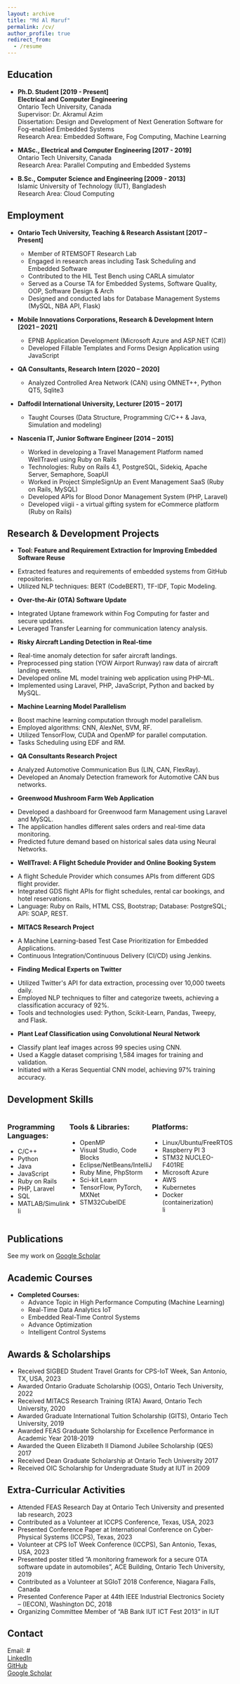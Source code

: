 ```yaml
---
layout: archive
title: "Md Al Maruf"
permalink: /cv/
author_profile: true
redirect_from:
  - /resume
---
```


<!-- {% include base_path %} -->


<!-- ---
layout: page
title: "Curriculum Vitae"
permalink: /cv/
--- -->

## Education

- **Ph.D. Student [2019 - Present]**\
  **Electrical and Computer Engineering**\
  Ontario Tech University, Canada\
  Supervisor: Dr. Akramul Azim\
  Dissertation: Design and Development of Next Generation Software for Fog-enabled Embedded Systems\
  Research Area: Embedded Software, Fog Computing, Machine Learning

- **MASc., Electrical and Computer Engineering [2017 - 2019]**\
  Ontario Tech University, Canada\
  Research Area: Parallel Computing and Embedded Systems

- **B.Sc., Computer Science and Engineering [2009 - 2013]**\
  Islamic University of Technology (IUT), Bangladesh\
  Research Area: Cloud Computing

## Employment

- **Ontario Tech University, Teaching & Research Assistant [2017 – Present]**
  - Member of RTEMSOFT Research Lab
  - Engaged in research areas including Task Scheduling and Embedded Software
  - Contributed to the HIL Test Bench using CARLA simulator
  - Served as a Course TA for Embedded Systems, Software Quality, OOP, Software Design & Arch
  - Designed and conducted labs for Database Management Systems (MySQL, NBA API, Flask)

- **Mobile Innovations Corporations, Research & Development Intern [2021 – 2021]**
  - EPNB Application Development (Microsoft Azure and ASP.NET (C#))
  - Developed Fillable Templates and Forms Design Application using JavaScript

- **QA Consultants, Research Intern [2020 – 2020]**
  - Analyzed Controlled Area Network (CAN) using OMNET++, Python QT5, Sqlite3

- **Daffodil International University, Lecturer [2015 – 2017]**
  - Taught Courses (Data Structure, Programming C/C++ & Java, Simulation and modeling)

- **Nascenia IT, Junior Software Engineer [2014 – 2015]**
  - Worked in developing a Travel Management Platform named WellTravel using Ruby on Rails
  - Technologies: Ruby on Rails 4.1, PostgreSQL, Sidekiq, Apache Server, Semaphore, SoapUI
  - Worked in Project SimpleSignUp an Event Management SaaS (Ruby on Rails, MySQL)
  - Developed APIs for Blood Donor Management System (PHP, Laravel)
  - Developed viigii - a virtual gifting system for eCommerce platform (Ruby on Rails)

## Research & Development Projects

* **Tool: Feature and Requirement Extraction for Improving Embedded Software Reuse**
- Extracted features and requirements of embedded systems from GitHub repositories.
- Utilized NLP techniques: BERT (CodeBERT), TF-IDF, Topic Modeling.

* **Over-the-Air (OTA) Software Update**
- Integrated Uptane framework within Fog Computing for faster and secure updates.
- Leveraged Transfer Learning for communication latency analysis.

* **Risky Aircraft Landing Detection in Real-time**
- Real-time anomaly detection for safer aircraft landings.
- Preprocessed ping station (YOW Airport Runway) raw data of aircraft landing events.
- Developed online ML model training web application using PHP-ML.
- Implemented using Laravel, PHP, JavaScript, Python and backed by MySQL.

* **Machine Learning Model Parallelism**
- Boost machine learning computation through model parallelism.
- Employed algorithms: CNN, AlexNet, SVM, RF.
- Utilized TensorFlow, CUDA and OpenMP for parallel computation.
- Tasks Scheduling using EDF and RM.

* **QA Consultants Research Project**
- Analyzed Automotive Communication Bus (LIN, CAN, FlexRay).
- Developed an Anomaly Detection framework for Automotive CAN bus networks.

* **Greenwood Mushroom Farm Web Application**
- Developed a dashboard for Greenwood farm Management using Laravel and MySQL.
- The application handles different sales orders and real-time data monitoring.
- Predicted future demand based on historical sales data using Neural Networks.

* **WellTravel: A Flight Schedule Provider and Online Booking System**
- A flight Schedule Provider which consumes APIs from different GDS flight provider.
- Integrated GDS flight APIs for flight schedules, rental car bookings, and hotel reservations.
- Language: Ruby on Rails, HTML CSS, Bootstrap; Database: PostgreSQL; API: SOAP, REST.

* **MITACS Research Project**
- A Machine Learning-based Test Case Prioritization for Embedded Applications.
- Continuous Integration/Continuous Delivery (CI/CD) using Jenkins.

* **Finding Medical Experts on Twitter**
- Utilized Twitter's API for data extraction, processing over 10,000 tweets daily.
- Employed NLP techniques to filter and categorize tweets, achieving a classification accuracy of 92%.
- Tools and technologies used: Python, Scikit-Learn, Pandas, Tweepy, and Flask.

* **Plant Leaf Classification using Convolutional Neural Network**
- Classify plant leaf images across 99 species using CNN.
- Used a Kaggle dataset comprising 1,584 images for training and validation.
- Initiated with a Keras Sequential CNN model, achieving 97% training accuracy.





  
## Development Skills
<div style="display: flex; justify-content: space-between;">
    <div style="flex: 1;">
        <h3>Programming Languages:</h3>
        <ul>
            <li>C/C++</li>
            <li>Python</li>
            <li>Java</li>
            <li>JavaScript</li>
            <li>Ruby on Rails</li>
            <li>PHP, Laravel</li>
            <li>SQL</li>
            <li>MATLAB/Simulink</li>li
        </ul>
    </div>
    <div style="flex: 1;">
        <h3>Tools & Libraries:</h3>
        <ul>
            <li>OpenMP</li>
            <li>Visual Studio, Code Blocks</li>
<!--             <li>Code Blocks</li> -->
            <li>Eclipse/NetBeans/IntelliJ</li>
            <li>Ruby Mine, PhpStorm</li>
<!--             <li>Ruby Mine</li> -->
            <li>Sci-kit Learn</li>
            <li>TensorFlow, PyTorch, MXNet</li>
<!--             <li>PyTorch</li>
            <li>MXNet</li>
            <li>Keras</li> -->
            <li>STM32CubeIDE</li>
        </ul>
    </div>
    <div style="flex: 1;">
        <h3>Platforms:</h3>
        <ul>
            <li>Linux/Ubuntu/FreeRTOS</li>
            <li>Raspberry PI 3</li>
            <li>STM32 NUCLEO-F401RE</li>
            <li>Microsoft Azure</li>
            <li>AWS</li>
            <li>Kubernetes</li>
            <li>Docker (containerization)</li>li
        </ul>
    </div>
</div>

<!-- ## Development Skills

* **Programming Languages:** C/C++, Python, Java, JavaScript, Ruby on Rails, PHP, Laravel, SQL
* **Tools & Libraries:** OpenMP, Visual Studio, Code Blocks, Eclipse/NetBeans, PhpStorm, Ruby Mine, Sci-kit Learn, TensorFlow, PyTorch, MXNet, Keras, STM32CubeIDE
* **Platforms:** Linux/Ubuntu/FreeRTOS, Raspberry PI 3, STM32 NUCLEO-F401RE, Microsoft Azure, AWS, Kubernetes -->

## Publications

See my work on [Google Scholar](https://scholar.google.com/citations?user=RbU1B7QAAAAJ&hl=en)

## Academic Courses

* **Completed Courses:**
  * Advance Topic in High Performance Computing (Machine Learning)
  * Real-Time Data Analytics IoT
  * Embedded Real-Time Control Systems
  * Advance Optimization
  * Intelligent Control Systems

## Awards & Scholarships

* Received SIGBED Student Travel Grants for CPS-IoT Week, San Antonio, TX, USA, 2023
* Awarded Ontario Graduate Scholarship (OGS), Ontario Tech University, 2022
* Received MITACS Research Training (RTA) Award, Ontario Tech University, 2020
* Awarded Graduate International Tuition Scholarship (GITS), Ontario Tech University, 2019
* Awarded FEAS Graduate Scholarship for Excellence Performance in Academic Year 2018-2019
* Awarded the Queen Elizabeth II Diamond Jubilee Scholarship (QES) 2017
* Received Dean Graduate Scholarship at Ontario Tech University 2017
* Received OIC Scholarship for Undergraduate Study at IUT in 2009

## Extra-Curricular Activities
* Attended FEAS Research Day at Ontario Tech University and presented lab research, 2023
* Contributed as a Volunteer at ICCPS Conference, Texas, USA, 2023 
* Presented Conference Paper at International Conference on Cyber-Physical Systems (ICCPS), Texas, 2023
* Volunteer at CPS IoT Week Conference (ICCPS), San Antonio, Texas, USA, 2023
* Presented poster titled ”A monitoring framework for a secure OTA software update in automobiles”, ACE Building, Ontario Tech University, 2019
* Contributed as a Volunteer at SGIoT 2018 Conference, Niagara Falls, Canada
* Presented Conference Paper at 44th IEEE Industrial Electronics Society – (IECON), Washington DC, 2018
* Organizing Committee Member of “AB Bank IUT ICT Fest 2013” in IUT


## Contact
Email: #\
[LinkedIn](https://www.linkedin.com/in/almaruf09)\
[GitHub](https://github.com/mdalmaruf)\
[Google Scholar](https://scholar.google.com/citations?user=RbU1B7QAAAAJ&hl=en)




<!-- Education
======
* B.S. in GitHub, GitHub University, 2012
* M.S. in Jekyll, GitHub University, 2014
* Ph.D in Version Control Theory, GitHub University, 2018 (expected)

Work experience
======
* Summer 2015: Research Assistant
  * Github University
  * Duties included: Tagging issues
  * Supervisor: Professor Git

* Fall 2015: Research Assistant
  * Github University
  * Duties included: Merging pull requests
  * Supervisor: Professor Hub
  
Skills
======
* Skill 1
* Skill 2
  * Sub-skill 2.1
  * Sub-skill 2.2
  * Sub-skill 2.3
* Skill 3

Publications
======
  <ul>{% for post in site.publications %}
    {% include archive-single-cv.html %}
  {% endfor %}</ul>
  
Talks
======
  <ul>{% for post in site.talks %}
    {% include archive-single-talk-cv.html %}
  {% endfor %}</ul>
  
Teaching
======
  <ul>{% for post in site.teaching %}
    {% include archive-single-cv.html %}
  {% endfor %}</ul>
  
Service and leadership
======
* Currently signed in to 43 different slack teams
 -->
